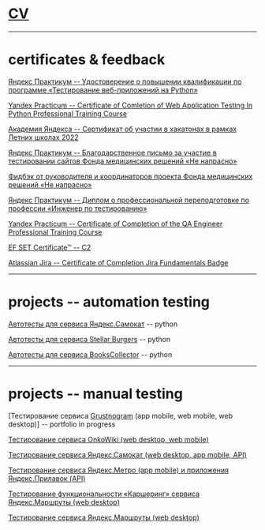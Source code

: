 # [CV](https://drive.google.com/file/d/1UE5vBJYotLXCu_-C9hF-p47SpQb7Fafn/view?usp=share_link) 

---

# certificates & feedback

[Яндекс Практикум -- Удостоверение о повышении квалификации по программе «Тестирование веб-приложений на Python»](https://drive.google.com/file/d/1aVCG6jNhmeoyHAnk7DZXNd7awlCt9k-Y/view?usp=share_link)

[Yandex Practicum -- Certificate of Comletion of Web Application Testing In Python Professional Training Course](https://drive.google.com/file/d/1v1Gcd-a6jE-jGeCnj1PCX_W7tTNQ3CDz/view?usp=share_link)

[Академия Яндекса -- Сертификат об участии в хакатонах в рамках Летних школах 2022 ](https://drive.google.com/file/d/1yrf7PI3Bjcftom8d2I28izT0FsdRNRr7/view?usp=share_link)

[Яндекс Практикум -- Благодарственное письмо за участие в тестировании сайтов Фонда медицинских решений «Не напрасно» ](https://drive.google.com/file/d/1pfCQgVndUyYfZeukQpQM3Qoihsn8_Mi7/view?usp=share_link)

[Фидбэк от руководителя и координаторов проекта Фонда медицинских решений «Не напрасно» ](https://drive.google.com/file/d/1VrOnhU8NU2M8xoZFBf0F5159619ydaXg/view?usp=share_link)

[Яндекс Практикум -- Диплом о профессиональной переподготовке по профессии «Инженер по тестированию» ](https://drive.google.com/file/d/15etd1r2fJpZgG7Da-LWor1S1-zfUqB0R/view?usp=sharing)

[Yandex Practicum -- Certificate of Completion of the QA Engineer Professional Training Course](https://drive.google.com/file/d/1b9J7mzpsD678q4MpAlJjeEV2q9xsV01d/view?usp=sharing)

[EF SET Certificate™ -- C2](https://www.efset.org/cert/3vXBUc)

[Atlassian Jira -- Certificate of Completion Jira Fundamentals Badge](https://university.atlassian.com/student/award/cBqD4ESBWavDSgyZshgLZeMw)


---

# projects -- automation testing

[Автотесты для сервиса Яндекс.Самокат](https://github.com/zhannagnedaya/qa_python_sprint_4) -- python

[Автотесты для сервиса Stellar Burgers](https://github.com/zhannagnedaya/qa_python_sprint_3) -- python

[Автотесты для сервиса BooksCollector](https://github.com/zhannagnedaya/qa_python_sprint_2) -- python

---

# projects -- manual testing

[Тестирование сервиса [Grustnogram](https://grustnogram.ru) (app mobile, web mobile, web desktop)] -- portfolio in progress

[Тестирование сервиса OnkoWiki (web desktop, web mobile)](https://docs.google.com/spreadsheets/d/19BXCx2C3uLrW2ZXM2gcUYGqat5OXrTo6dVAbZ2T3VXw/edit?usp=share_link)

[Тестирование сервиса Яндекс.Самокат (web desktop, app mobile, API)](https://docs.google.com/spreadsheets/d/18E1l1nIsjQGFjl6IELjFDh-aou1JF0eVSoohL4zTGcQ/edit?usp=sharing)

[Тестирование сервиса Яндекс.Метро (app mobile) и приложения Яндекс.Прилавок (API)](https://docs.google.com/spreadsheets/d/1_xuCbEOqALC_vJKvCGgd6cATVBw5weJbyHiiH9G-mdk/edit?usp=sharing)

[Тестирование функциональности «Каршеринг» сервиса Яндекс.Маршруты (web desktop)](https://docs.google.com/spreadsheets/d/123weKjVyaAwktksV5bQW5RVUH88NF1WvWAyKypiwyo8/edit?usp=sharing)

[Тестирование сервиса Яндекс.Маршруты (web desktop)](https://docs.google.com/spreadsheets/d/1d4mboWYrsOR20T3RCMyOkszIu7VfB-4XsocD-KhyzAY/edit?usp=sharing)
